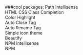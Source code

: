 ###cool packages:
Path Intellisense <br/>
HTML CSS Class Completion <br/>
Color Highlight <br/>
Auto Close Tag <br/>
Auto Rename Tag <br/>
Simple icon theme <br/>
Beautify <br/>
NPM Intellisense <br/>
NPM
